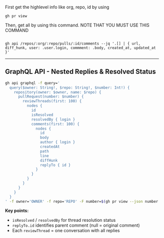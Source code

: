 First get the highlevel info like org, repo, id by using

```
gh pr view
```

Then, get all by using this command. NOTE THAT YOU MUST USE THIS COMMAND

```

gh api /repos/:org/:repo/pulls/:id/comments --jq '.[] | { url, diff_hunk, user: .user.login, commment: .body, created_at, updated_at }'
```

---

## GraphQL API - Nested Replies & Resolved Status

```bash
gh api graphql -f query='
  query($owner: String!, $repo: String!, $number: Int!) {
    repository(owner: $owner, name: $repo) {
      pullRequest(number: $number) {
        reviewThreads(first: 100) {
          nodes {
            id
            isResolved
            resolvedBy { login }
            comments(first: 100) {
              nodes {
                id
                body
                author { login }
                createdAt
                path
                line
                diffHunk
                replyTo { id }
              }
            }
          }
        }
      }
    }
  }
' -f owner='OWNER' -f repo='REPO' -F number=$(gh pr view --json number -q .number)
```

**Key points:**
- `isResolved` / `resolvedBy` for thread resolution status
- `replyTo.id` identifies parent comment (null = original comment)
- Each `reviewThread` = one conversation with all replies

